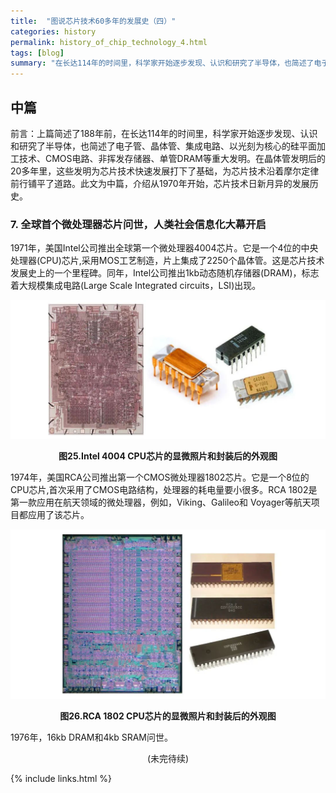 ```yaml
---
title:  "图说芯片技术60多年的发展史（四）"
categories: history
permalink: history_of_chip_technology_4.html
tags: [blog]
summary: "在长达114年的时间里，科学家开始逐步发现、认识和研究了半导体，也简述了电子管、晶体管、集成电路、以光刻为核心的硅平面加工技术、CMOS电路、非挥发存储器、单管DRAM等重大发明。在晶体管发明后的20多年里，这些发明为芯片技术快速发展打下了基础，为芯片技术沿着摩尔定律前行铺平了道路。此文为中篇，介绍从1970年开始，芯片技术日新月异的发展历史。本站将以连载的形式陆续刊登本文，第四期介绍全球首个微处理器芯片问世，人类社会信息化大幕从此开启。"
---
```


## 中篇

前言：上篇简述了188年前，在长达114年的时间里，科学家开始逐步发现、认识和研究了半导体，也简述了电子管、晶体管、集成电路、以光刻为核心的硅平面加工技术、CMOS电路、非挥发存储器、单管DRAM等重大发明。在晶体管发明后的20多年里，这些发明为芯片技术快速发展打下了基础，为芯片技术沿着摩尔定律前行铺平了道路。此文为中篇，介绍从1970年开始，芯片技术日新月异的发展历史。

### 7. 全球首个微处理器芯片问世，人类社会信息化大幕开启

1971年，美国Intel公司推出全球第一个微处理器4004芯片。它是一个4位的中央处理器(CPU)芯片,采用MOS工艺制造，片上集成了2250个晶体管。这是芯片技术发展史上的一个里程碑。同年，Intel公司推出1kb动态随机存储器(DRAM)，标志着大规模集成电路(Large Scale Integrated circuits，LSI)出现。

<div align="center">
    <img src="../images/blogs/history_of_chip_technology_fig25.jpg"/>
    <p><b>图25.Intel 4004 CPU芯片的显微照片和封装后的外观图</b></p>
</div>

1974年，美国RCA公司推出第一个CMOS微处理器1802芯片。它是一个8位的CPU芯片,首次采用了CMOS电路结构，处理器的耗电量要小很多。RCA 1802是第一款应用在航天领域的微处理器，例如，Viking、Galileo和 Voyager等航天项目都应用了该芯片。

<div align="center">
    <img src="../images/blogs/history_of_chip_technology_fig26.jpg"/>
    <p><b>图26.RCA 1802 CPU芯片的显微照片和封装后的外观图</b></p>
</div>

1976年，16kb DRAM和4kb SRAM问世。

<div align="center">
<p>(未完待续)</p>
</div>


{% include links.html %}
